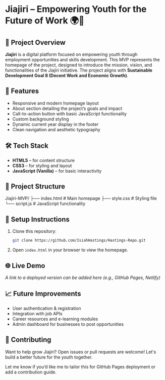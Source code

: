 # Jiajiri – Empowering Youth for the Future of Work 🌍💼

## 📌 Project Overview

**Jiajiri** is a digital platform focused on empowering youth through employment opportunities and skills development. This MVP represents the homepage of the project, designed to introduce the mission, vision, and functionalities of the Jiajiri initiative. The project aligns with **Sustainable Development Goal 8 (Decent Work and Economic Growth)**.

## 🚀 Features

* Responsive and modern homepage layout
* About section detailing the project’s goals and impact
* Call-to-action button with basic JavaScript functionality
* Custom background styling
* Dynamic current year display in the footer
* Clean navigation and aesthetic typography

## 🛠️ Tech Stack

* **HTML5** – for content structure
* **CSS3** – for styling and layout
* **JavaScript (Vanilla)** – for basic interactivity


## 📂 Project Structure

Jiajiri-MVP/
├── index.html        # Main homepage
├── style.css         # Styling file
└── script.js         # JavaScript functionality

## 🔧 Setup Instructions

1. Clone this repository:

   ```bash
   git clone https://github.com/IsiahHastings/Hastings-Repo.git
   ```
2. Open `index.html` in your browser to view the homepage.


## 🌐 Live Demo

*A link to a deployed version can be added here (e.g., GitHub Pages, Netlify)*


## 📈 Future Improvements

* User authentication & registration
* Integration with job APIs
* Career resources and e-learning modules
* Admin dashboard for businesses to post opportunities


## 🤝 Contributing

Want to help grow Jiajiri? Open issues or pull requests are welcome! Let's build a better future for the youth together.

Let me know if you’d like me to tailor this for GitHub Pages deployment or add a contribution guide.
